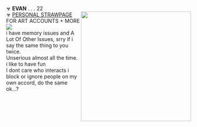 ☣ **EVAN** . . .  22 <br/> <img align="right" height="300" src="https://i.imgur.com/hJ2aFlG.png" />
☣ [PERSONAL STRAWPAGE](https://w0lf.straw.page) FOR ART ACCOUNTS + MORE  <br/> 
<img src="https://gifcity.carrd.co/assets/images/gallery39/59e6c9a7.gif?v=47652796"> 
</a>
<br/>
i have memory issues and A Lot Of Other Issues, srry if i say the same thing to you twice. <br/> Unserious almost all the time. i like to have fun <br/> I dont care who interacts i block or ignore people on my own accord, do the same ok...?
